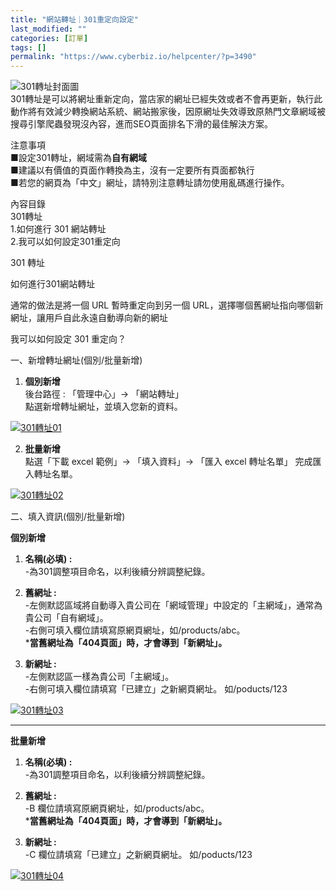 ```yaml
---
title: "網站轉址｜301重定向設定"
last_modified: ""
categories: [訂單]
tags: []
permalink: "https://www.cyberbiz.io/helpcenter/?p=3490"
---
```


![301轉址封面圖](https://www.cyberbiz.io/support/wp-content/uploads/2021/07/301轉址封面圖.png)  
301轉址是可以將網址重新定向，當店家的網址已經失效或者不會再更新，執行此動作將有效減少轉換網站系統、網站搬家後，因原網址失效導致原熱門文章網域被搜尋引擎爬蟲發現沒內容，進而SEO頁面排名下滑的最佳解決方案。  



注意事項  
■設定301轉址，網域需為**自有網域**  
■建議以有價值的頁面作轉換為主，沒有一定要所有頁面都執行  
■若您的網頁為「中文」網址，請特別注意轉址請勿使用亂碼進行操作。  

內容目錄  
301轉址  
1.如何進行 301 網站轉址  
2.我可以如何設定301重定向  

301 轉址



如何進行301網站轉址  

通常的做法是將一個 URL 暫時重定向到另一個 URL，選擇哪個舊網址指向哪個新網址，讓用戶自此永遠自動導向新的網址

我可以如何設定 301 重定向？  

一、新增轉址網址(個別/批量新增)  


1. **個別新增**  
後台路徑 : 「管理中心」→ 「網站轉址」  
點選新增轉址網址，並填入您新的資料。  

[![301轉址01](https://www.cyberbiz.io/support/wp-content/uploads/301轉址01.png)](https://www.cyberbiz.io/support/wp-content/uploads/301轉址01.png)



2. **批量新增**  
點選「下載 excel 範例」→ 「填入資料」→ 「匯入 excel 轉址名單」 完成匯入轉址名單。  

[![301轉址02](https://www.cyberbiz.io/support/wp-content/uploads/2022/01/301轉址02.png)](https://www.cyberbiz.io/support/wp-content/uploads/2022/01/301轉址02.png)

二、填入資訊(個別/批量新增)  

****個別新增****

1. **名稱(必填) :**  
-為301調整項目命名，以利後續分辨調整紀錄。  


2. **舊網址 :**  
-左側默認區域將自動導入貴公司在「網域管理」中設定的「主網域」，通常為貴公司「自有網域」。  
-右側可填入欄位請填寫原網頁網址，如/products/abc。  
***當舊網址為「404頁面」時，才會導到「新網址」。**




3. **新網址 :**  
-左側默認區一樣為貴公司「主網域」。  
-右側可填入欄位請填寫「已建立」之新網頁網址。 如/poducts/123  


[![301轉址03](https://www.cyberbiz.io/support/wp-content/uploads/2022/01/301轉址03.png)](https://www.cyberbiz.io/support/wp-content/uploads/2022/01/301轉址03.png)

* * *

****批量新增****

1. **名稱(必填) :**  
-為301調整項目命名，以利後續分辨調整紀錄。  


2. **舊網址 :**  
-B 欄位請填寫原網頁網址，如/products/abc。  
***當舊網址為「404頁面」時，才會導到「新網址」。**




3. **新網址 :**  
-C 欄位請填寫「已建立」之新網頁網址。 如/poducts/123  


[![301轉址04](https://www.cyberbiz.io/support/wp-content/uploads/2022/01/301轉址04.png)](https://www.cyberbiz.io/support/wp-content/uploads/2022/01/301轉址04.png)  


